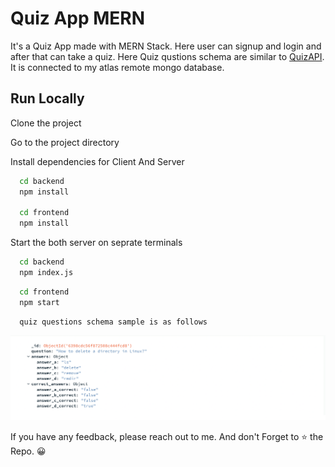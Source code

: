 # Quiz App MERN

It's a  Quiz App made with MERN Stack.
Here user can signup and login and after that can take a quiz.
Here Quiz qustions schema are similar to [QuizAPI](https://quizapi.io/).
It is connected to my atlas remote mongo database. 



## Run Locally

Clone the project

Go to the project directory

Install dependencies for Client And Server

```bash
  cd backend
  npm install

  cd frontend
  npm install
```

Start the both server on seprate terminals

```bash
  cd backend
  npm index.js
```

```bash
  cd frontend
  npm start
```
```
  quiz questions schema sample is as follows 

```
<img src="/media/quizQuestionSchema.png" alt="quizQuestionSchema" width="700"/> 


  
If you have any feedback, please reach out to me.
And don't Forget to ⭐ the Repo. 😀

  
